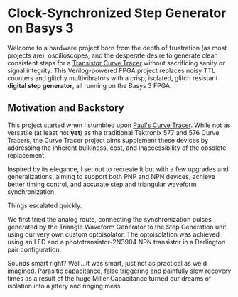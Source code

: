 # Clock-Synchronized Step Generator on Basys 3
Welcome to a hardware project born from the depth of frustration (as most projects are), oscilloscopes, and the desperate desire to generate clean consistent steps for a [Transistor Curve Tracer](https://en.wikipedia.org/wiki/Curve_tracer) without sacrificing sanity or signal integrity. This Verilog-powered FPGA project replaces noisy TTL counters and glitchy multivibrators with a crisp, isolated, glitch resistant **digital step generator**, all running on the Basys 3 FPGA.


## Motivation and Backstory
This project started when I stumbled upon [Paul's Curve Tracer](https://www.paulvdiyblogs.net/2021/03/building-curve-tracer-version-3.html). While not as versatile (at least not **yet**) as the traditional Tektronix 577 and 576 Curve Tracers, the Curve Tracer project aims supplement these devices by addressing the inherent bulkiness, cost, and inaccessibility of the obsolete replacement.

Inspired by its elegance, I set out to recreate it but with a few upgrades and generalizations, aiming to support both PNP and NPN devices, achieve better timing control, and accurate step and triangular waveform synchronization.

Things escalated quickly.

We first tried the analog route, connecting the synchronization pulses generated by the Triangle Waveform Generator to the Step Generation unit using our very own custom optoisolator. The optoisolation was achieved using an LED and a phototransistor-2N3904 NPN transistor in a Darlington pair configuration.

Sounds smart right? Well...it was smart, just not as practical as we'd imagined. Parasitic capacitance, false triggering and painfully slow recovery times as a result of the huge Miller Capacitance turned our dreams of isolation into a jittery and ringing mess.

